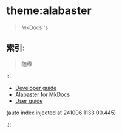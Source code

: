 # theme:alabaster
> MkDocs 's

## 索引:
> 随缘

::.

- [ Developer guide](dev.md)
- [ Alabaster for MkDocs](readme.md)
- [ User guide](guide.md)

(auto index injected at 241006 1133 00.445) 

.::


